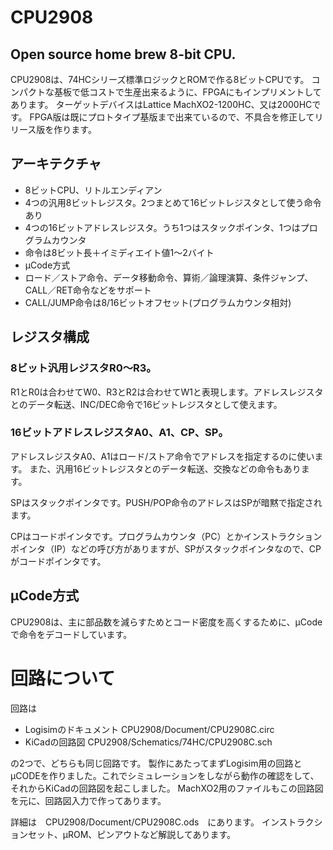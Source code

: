 CPU2908
====

Open source home brew 8-bit CPU.
----
CPU2908は、74HCシリーズ標準ロジックとROMで作る8ビットCPUです。
コンパクトな基板で低コストで生産出来るように、FPGAにもインプリメントしてあります。
ターゲットデバイスはLattice MachXO2-1200HC、又は2000HCです。
FPGA版は既にプロトタイプ基版まで出来ているので、不具合を修正してリリース版を作ります。

アーキテクチャ
----
- 8ビットCPU、リトルエンディアン
- 4つの汎用8ビットレジスタ。2つまとめて16ビットレジスタとして使う命令あり
- 4つの16ビットアドレスレジスタ。うち1つはスタックポインタ、1つはプログラムカウンタ
- 命令は8ビット長＋イミディエイト値1～2バイト
- μCode方式
- ロード／ストア命令、データ移動命令、算術／論理演算、条件ジャンプ、CALL／RET命令などをサポート
- CALL/JUMP命令は8/16ビットオフセット(プログラムカウンタ相対)

レジスタ構成
----

### 8ビット汎用レジスタR0～R3。

R1とR0は合わせてW0、R3とR2は合わせてW1と表現します。アドレスレジスタとのデータ転送、INC/DEC命令で16ビットレジスタとして使えます。

### 16ビットアドレスレジスタA0、A1、CP、SP。
アドレスレジスタA0、A1はロード/ストア命令でアドレスを指定するのに使います。
また、汎用16ビットレジスタとのデータ転送、交換などの命令もあります。

SPはスタックポインタです。PUSH/POP命令のアドレスはSPが暗黙で指定されます。

CPはコードポインタです。プログラムカウンタ（PC）とかインストラクションポインタ（IP）などの呼び方がありますが、SPがスタックポインタなので、CPがコードポインタです。

μCode方式
----
CPU2908は、主に部品数を減らすためとコード密度を高くするために、μCodeで命令をデコードしています。

回路について
====

回路は
- Logisimのドキュメント CPU2908/Document/CPU2908C.circ
- KiCadの回路図 CPU2908/Schematics/74HC/CPU2908C.sch

の2つで、どちらも同じ回路です。
製作にあたってまずLogisim用の回路とμCODEを作りました。これでシミュレーションをしながら動作の確認をして、それからKiCadの回路図を起こしました。
MachXO2用のファイルもこの回路図を元に、回路図入力で作ってあります。

詳細は　CPU2908/Document/CPU2908C.ods　にあります。
インストラクションセット、μROM、ピンアウトなど解説してあります。
